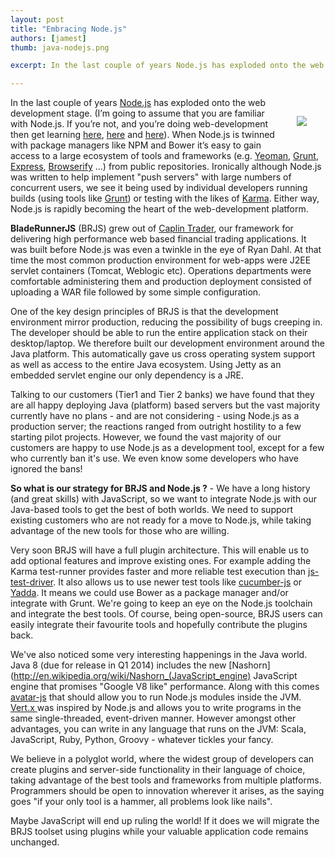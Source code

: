```yaml
---
layout: post
title: "Embracing Node.js"
authors: [jamest]
thumb: java-nodejs.png

excerpt: In the last couple of years Node.js has exploded onto the web development stage and is rapidly becoming the heart of the web-development platform. BladeRunnerJS grew out of Caplin Trader and was built before Node.js was even a twinkle in the eye of Ryan Dahl. As a result BRJS is built on Java. But, is it possible for us to take advantage of Node.js tooling or are we out of luck?

---
```


<img src="/blog/img/{{ page.thumb }}" style="margin: 30px;" align="right" />

In the last couple of years [Node.js](http://nodejs.org/) has exploded onto the web development stage. (I’m going to assume that you are familiar with Node.js.  If you’re not, and you’re doing web-development then get learning [here](http://nodejs.org/), [here](http://en.wikipedia.org/wiki/Nodejs) and [here](https://npmjs.org/)). When Node.js is twinned with package managers like NPM and Bower it’s easy to gain access to a large ecosystem of tools and frameworks (e.g. [Yeoman](http://yeoman.io/), [Grunt](http://gruntjs.com/), [Express](http://expressjs.com/), [Browserify](http://browserify.org/) ...) from public repositories. Ironically although Node.js was written to help implement "push servers" with large numbers of concurrent users, we see it being used by individual developers running builds (using tools like [Grunt](http://gruntjs.com/)) or testing with the likes of [Karma](http://karma-runner.github.io/0.10/index.html). Either way, Node.js is rapidly becoming the heart of the web-development platform. 

**BladeRunnerJS** (BRJS) grew out of [Caplin Trader](http://www.caplin.com/caplin-trader), our framework for delivering high performance web based financial trading applications. It was built before Node.js was even a twinkle in the eye of Ryan Dahl. At that time the most common production environment for web-apps were J2EE servlet containers (Tomcat, Weblogic etc). Operations departments were comfortable administering them and production deployment consisted of uploading a WAR file followed by some simple configuration.

One of the key design principles of BRJS is that the development environment mirror production, reducing the possibility of bugs creeping in. The developer should be able to run the entire application stack on their desktop/laptop. We therefore built our development environment around the Java platform. This automatically gave us cross operating system support as well as access to the entire Java ecosystem. Using Jetty as an embedded servlet engine our only dependency is a JRE.

Talking to our customers (Tier1 and Tier 2 banks) we have found that they are all happy deploying Java (platform) based servers but the vast majority currently have no plans - and are not considering - using Node.js as a production server; the reactions ranged from outright hostility to a few starting pilot projects. However, we found the vast majority of our customers are happy to use Node.js as a development tool, except for a few who currently ban it's use. We even know some developers who have ignored the bans!

**So what is our strategy for BRJS and Node.js ?** - We have a long history (and great skills) with JavaScript, so we want to integrate Node.js with our Java-based tools to get the best of both worlds. We need to support existing customers who are not ready for a move to Node.js, while taking advantage of the new tools for those who are willing.

Very soon BRJS will have a full plugin architecture. This will enable us to add optional features and improve existing ones. For example adding the Karma test-runner provides faster and more reliable test execution than [js-test-driver](https://code.google.com/p/js-test-driver/). It also allows us to use newer test tools like [cucumber-js](https://github.com/cucumber/cucumber-js) or [Yadda](http://jster.net/library/yadda). It means we could use Bower as a package manager and/or integrate with Grunt. We're going to keep an eye on the Node.js toolchain and integrate the best tools. Of course, being open-source, BRJS users can easily integrate their favourite tools and hopefully contribute the plugins back.

We've also noticed some very interesting happenings in the Java world. Java 8 (due for release in Q1 2014) includes the new [Nashorn](http://en.wikipedia.org/wiki/Nashorn_(JavaScript_engine) JavaScript engine that promises "Google V8 like" performance. Along with this comes [avatar-js](https://java.net/projects/avatar-js) that should allow you to run Node.js modules inside the JVM. [Vert.x ](http://vertx.io/)was inspired by Node.js and allows you to write programs in the same single-threaded, event-driven manner. However amongst other advantages, you can write in any language that runs on the JVM: Scala, JavaScript, Ruby, Python, Groovy - whatever tickles your fancy. 

We believe in a polyglot world, where the widest group of developers can create plugins and server-side functionality in their language of choice, taking advantage of the best tools and frameworks from multiple platforms.  Programmers should be open to innovation wherever it arises, as the saying goes "if your only tool is a hammer, all problems look like nails".

Maybe JavaScript will end up ruling the world! If it does we will migrate the BRJS toolset using plugins while your valuable application code remains unchanged.
